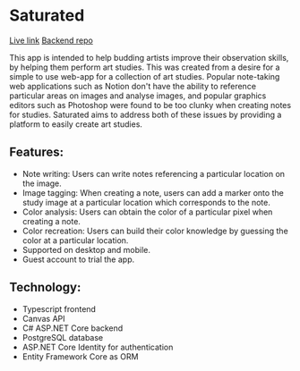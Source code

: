 # Saturated

[Live link](https://saturated.netlify.app/)
[Backend repo](https://github.com/jasonHYLam/saturated-backend)

This app is intended to help budding artists improve their observation skills, by helping them perform art studies. This was created from a desire for a simple to use web-app for a collection of art studies. Popular note-taking web applications such as Notion don't have the ability to reference particular areas on images and analyse images, and popular graphics editors such as Photoshop were found to be too clunky when creating notes for studies. Saturated aims to address both of these issues by providing a platform to easily create art studies.

## Features:

- Note writing: Users can write notes referencing a particular location on the image.
- Image tagging: When creating a note, users can add a marker onto the study image at a particular location which corresponds to the note.
- Color analysis: Users can obtain the color of a particular pixel when creating a note.
- Color recreation: Users can build their color knowledge by guessing the color at a particular location.
- Supported on desktop and mobile.
- Guest account to trial the app.

## Technology:

- Typescript frontend
- Canvas API
- C# ASP.NET Core backend
- PostgreSQL database
- ASP.NET Core Identity for authentication
- Entity Framework Core as ORM
